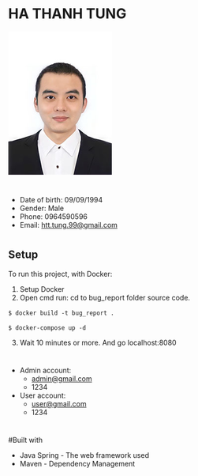 # HA THANH TUNG
![alt text](https://github.com/gunht/SpringBoot-Bug_report/blob/main/card.jpg?raw=true)
#
- Date of birth: 09/09/1994
- Gender: Male
- Phone: 0964590596
- Email: htt.tung.99@gmail.com
#

## Setup
To run this project, with Docker:
1. Setup Docker
2. Open cmd run:
cd to bug_report folder source code.
```
$ docker build -t bug_report .
```
```
$ docker-compose up -d
```
3. Wait 10 minutes or more. And go localhost:8080
#
- Admin account:
  - admin@gmail.com
  - 1234
- User account:
  - user@gmail.com
  - 1234
#
#Built with
- Java Spring  - The web framework used
- Maven - Dependency Management
